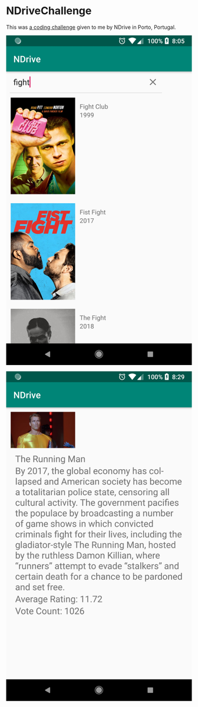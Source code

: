 # NDriveChallenge
This was [a coding challenge](https://github.com/jj30/NDriveChallenge/blob/master/Android%20Code%20Challenge.pdf) given to me by NDrive in Porto, Portugal.

![Screen shot 1](https://github.com/jj30/NDriveChallenge/blob/master/device-2019-02-12-080609.png)

![Screen shot 2](https://github.com/jj30/NDriveChallenge/blob/master/device-2019-02-12-082959.png)
